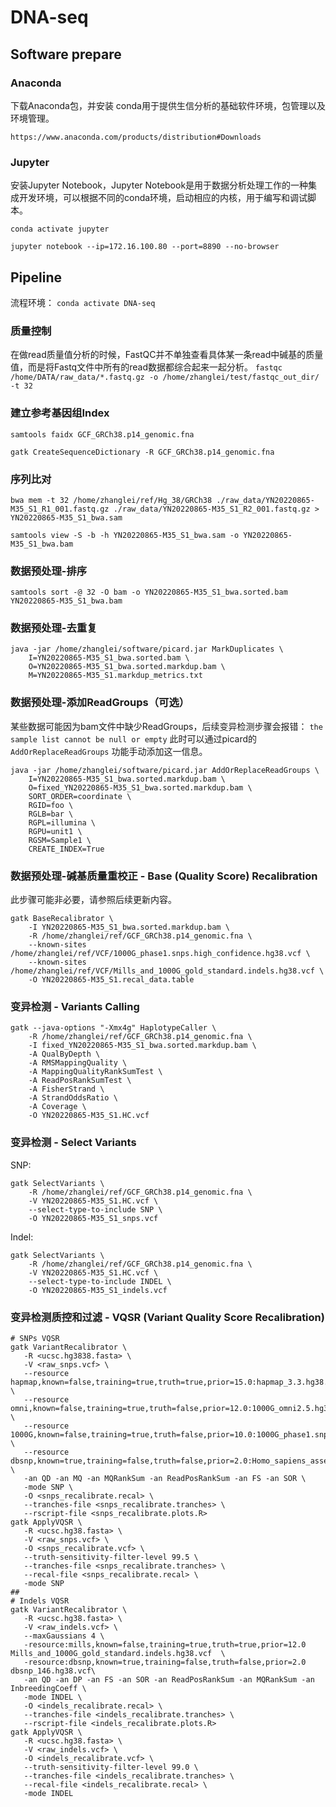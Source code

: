 # DNA-seq

## Software prepare

### Anaconda
下载Anaconda包，并安装
conda用于提供生信分析的基础软件环境，包管理以及环境管理。

`https://www.anaconda.com/products/distribution#Downloads`

### Jupyter

安装Jupyter Notebook，Jupyter Notebook是用于数据分析处理工作的一种集成开发环境，可以根据不同的conda环境，启动相应的内核，用于编写和调试脚本。

`conda activate jupyter`

`jupyter notebook --ip=172.16.100.80 --port=8890 --no-browser`


## Pipeline

流程环境：
`conda activate DNA-seq`

### 质量控制

在做read质量值分析的时候，FastQC并不单独查看具体某一条read中碱基的质量值，而是将Fastq文件中所有的read数据都综合起来一起分析。
`fastqc /home/DATA/raw_data/*.fastq.gz -o /home/zhanglei/test/fastqc_out_dir/ -t 32`

### 建立参考基因组Index


`samtools faidx GCF_GRCh38.p14_genomic.fna`

`gatk CreateSequenceDictionary -R GCF_GRCh38.p14_genomic.fna`

### 序列比对


`bwa mem -t 32 /home/zhanglei/ref/Hg_38/GRCh38 ./raw_data/YN20220865-M35_S1_R1_001.fastq.gz ./raw_data/YN20220865-M35_S1_R2_001.fastq.gz > YN20220865-M35_S1_bwa.sam`

`samtools view -S -b -h YN20220865-M35_S1_bwa.sam -o YN20220865-M35_S1_bwa.bam`

### 数据预处理-排序

`samtools sort -@ 32 -O bam -o YN20220865-M35_S1_bwa.sorted.bam YN20220865-M35_S1_bwa.bam`

### 数据预处理-去重复

```
java -jar /home/zhanglei/software/picard.jar MarkDuplicates \
	I=YN20220865-M35_S1_bwa.sorted.bam \
	O=YN20220865-M35_S1_bwa.sorted.markdup.bam \
	M=YN20220865-M35_S1.markdup_metrics.txt
```

### 数据预处理-添加ReadGroups（可选）

某些数据可能因为bam文件中缺少ReadGroups，后续变异检测步骤会报错： `the sample list cannot be null or empty`
此时可以通过picard的 `AddOrReplaceReadGroups` 功能手动添加这一信息。

```
java -jar /home/zhanglei/software/picard.jar AddOrReplaceReadGroups \
    I=YN20220865-M35_S1_bwa.sorted.markdup.bam \
    O=fixed_YN20220865-M35_S1_bwa.sorted.markdup.bam \
    SORT_ORDER=coordinate \
    RGID=foo \
    RGLB=bar \
    RGPL=illumina \
	RGPU=unit1 \
    RGSM=Sample1 \
    CREATE_INDEX=True
```


### 数据预处理-碱基质量重校正 - Base (Quality Score) Recalibration

此步骤可能非必要，请参照后续更新内容。

```
gatk BaseRecalibrator \
    -I YN20220865-M35_S1_bwa.sorted.markdup.bam \
    -R /home/zhanglei/ref/GCF_GRCh38.p14_genomic.fna \
    --known-sites /home/zhanglei/ref/VCF/1000G_phase1.snps.high_confidence.hg38.vcf \
    --known-sites /home/zhanglei/ref/VCF/Mills_and_1000G_gold_standard.indels.hg38.vcf \
    -O YN20220865-M35_S1.recal_data.table
```

### 变异检测 - Variants Calling

```
gatk --java-options "-Xmx4g" HaplotypeCaller \
    -R /home/zhanglei/ref/GCF_GRCh38.p14_genomic.fna \
    -I fixed_YN20220865-M35_S1_bwa.sorted.markdup.bam \
    -A QualByDepth \
    -A RMSMappingQuality \
    -A MappingQualityRankSumTest \
    -A ReadPosRankSumTest \
    -A FisherStrand \
    -A StrandOddsRatio \
    -A Coverage \
    -O YN20220865-M35_S1.HC.vcf
```

### 变异检测 - Select Variants

SNP:
```
gatk SelectVariants \
    -R /home/zhanglei/ref/GCF_GRCh38.p14_genomic.fna \
    -V YN20220865-M35_S1.HC.vcf \
    --select-type-to-include SNP \
    -O YN20220865-M35_S1_snps.vcf
```

Indel:
```
gatk SelectVariants \
    -R /home/zhanglei/ref/GCF_GRCh38.p14_genomic.fna \
    -V YN20220865-M35_S1.HC.vcf \
    --select-type-to-include INDEL \
    -O YN20220865-M35_S1_indels.vcf
```

### 变异检测质控和过滤 - VQSR (Variant Quality Score Recalibration)

```
# SNPs VQSR
gatk VariantRecalibrator \
   -R <ucsc.hg3838.fasta> \
   -V <raw_snps.vcf> \
   --resource hapmap,known=false,training=true,truth=true,prior=15.0:hapmap_3.3.hg38.sites.vcf.gz \
   --resource omni,known=false,training=true,truth=false,prior=12.0:1000G_omni2.5.hg38.sites.vcf.gz \
   --resource 1000G,known=false,training=true,truth=false,prior=10.0:1000G_phase1.snps.high_confidence.hg38.vcf.gz \
   --resource dbsnp,known=true,training=false,truth=false,prior=2.0:Homo_sapiens_assembly38.dbsnp138.vcf.gz \
   -an QD -an MQ -an MQRankSum -an ReadPosRankSum -an FS -an SOR \
   -mode SNP \
   -O <snps_recalibrate.recal> \
   --tranches-file <snps_recalibrate.tranches> \ 
   --rscript-file <snps_recalibrate.plots.R>
gatk ApplyVQSR \
   -R <ucsc.hg38.fasta> \
   -V <raw_snps.vcf> \
   -O <snps_recalibrate.vcf> \
   --truth-sensitivity-filter-level 99.5 \
   --tranches-file <snps_recalibrate.tranches> \
   --recal-file <snps_recalibrate.recal> \
   -mode SNP
##
# Indels VQSR
gatk VariantRecalibrator \
   -R <ucsc.hg38.fasta> \
   -V <raw_indels.vcf> \
   --maxGaussians 4 \
   -resource:mills,known=false,training=true,truth=true,prior=12.0 Mills_and_1000G_gold_standard.indels.hg38.vcf  \
   -resource:dbsnp,known=true,training=false,truth=false,prior=2.0 dbsnp_146.hg38.vcf\
   -an QD -an DP -an FS -an SOR -an ReadPosRankSum -an MQRankSum -an InbreedingCoeff \
   -mode INDEL \
   -O <indels_recalibrate.recal> \
   --tranches-file <indels_recalibrate.tranches> \
   --rscript-file <indels_recalibrate.plots.R>
gatk ApplyVQSR \
   -R <ucsc.hg38.fasta> \
   -V <raw_indels.vcf> \
   -O <indels_recalibrate.vcf> \
   --truth-sensitivity-filter-level 99.0 \
   --tranches-file <indels_recalibrate.tranches> \
   --recal-file <indels_recalibrate.recal> \
   -mode INDEL
```
